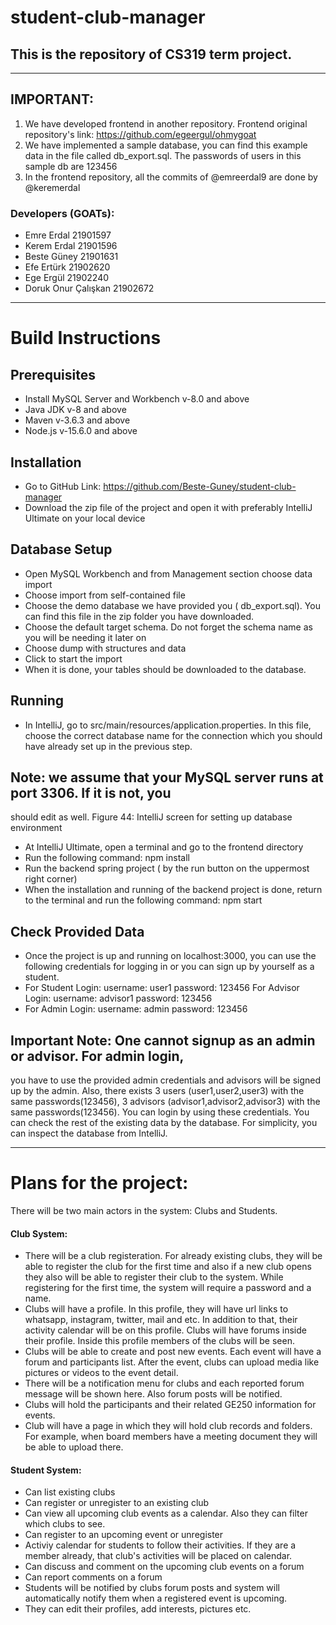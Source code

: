 # student-club-manager

## This is the repository of CS319 term project.
-----------------------------------

## IMPORTANT:
1) We have developed frontend in another repository. Frontend original repository's link: https://github.com/egeergul/ohmygoat
2) We have implemented a sample database, you can find this example data in the file called db_export.sql. The passwords of users in this sample db are 123456
3) In the frontend repository, all the commits of @emreerdal9 are done by @keremerdal

### Developers (GOATs):

* Emre Erdal 21901597
* Kerem Erdal 21901596
* Beste Güney 21901631
* Efe Ertürk 21902620
* Ege Ergül 21902240
* Doruk Onur Çalışkan 21902672

-----------------------------------

# Build Instructions
## Prerequisites
* Install MySQL Server and Workbench v-8.0 and above
* Java JDK v-8 and above
* Maven v-3.6.3 and above
* Node.js v-15.6.0 and above
## Installation
* Go to GitHub Link: https://github.com/Beste-Guney/student-club-manager
* Download the zip file of the project and open it with preferably IntelliJ Ultimate
on your local device
## Database Setup
* Open MySQL Workbench and from Management section choose data import
* Choose import from self-contained file
* Choose the demo database we have provided you ( db_export.sql). You can
find this file in the zip folder you have downloaded.
* Choose the default target schema. Do not forget the schema name as you will
be needing it later on
* Choose dump with structures and data
* Click to start the import
* When it is done, your tables should be downloaded to the database.
## Running
* In IntelliJ, go to src/main/resources/application.properties. In this file, choose
the correct database name for the connection which you should have already
set up in the previous step.

## Note: we assume that your MySQL server runs at port 3306. If it is not, you
should edit as well.
Figure 44: IntelliJ screen for setting up database environment
* At IntelliJ Ultimate, open a terminal and go to the frontend directory
* Run the following command: npm install
* Run the backend spring project ( by the run button on the uppermost right
corner)
* When the installation and running of the backend project is done, return to the
terminal and run the following command: npm start
## Check Provided Data
* Once the project is up and running on localhost:3000, you can use the
following credentials for logging in or you can sign up by yourself as a student.
* For Student Login:
username: user1
password: 123456
For Advisor Login:
username: advisor1
password: 123456
* For Admin Login:
username: admin
password: 123456
## Important Note: One cannot signup as an admin or advisor. For admin login,
you have to use the provided admin credentials and advisors will be signed up
by the admin.
Also, there exists 3 users (user1,user2,user3) with the same
passwords(123456), 3 advisors (advisor1,advisor2,advisor3) with the same
passwords(123456). You can login by using these credentials.
You can check the rest of the existing data by the database. For simplicity,
you can inspect the database from IntelliJ.

-------------------------------

# Plans for the project:

There will be two main actors in the system: Clubs and Students.

#### Club System:

* There will be a club registeration. For already existing clubs, they will be able to register the club for the first
  time and also if a new club opens they also will be able to register their club to the system. While registering for
  the first time, the system will require a password and a name.
* Clubs will have a profile. In this profile, they will have url links to whatsapp, instagram, twitter, mail and etc. In
  addition to that, their activity calendar will be on this profile. Clubs will have forums inside their profile. Inside
  this profile members of the clubs will be seen.
* Clubs will be able to create and post new events. Each event will have a forum and participants list. After the event,
  clubs can upload media like pictures or videos to the event detail.
* There will be a notification menu for clubs and each reported forum message will be shown here. Also forum posts will
  be notified.
* Clubs will hold the participants and their related GE250 information for events.
* Club will have a page in which they will hold club records and folders. For example, when board members have a meeting
  document they will be able to upload there.

#### Student System:

* Can list existing clubs
* Can register or unregister to an existing club
* Can view all upcoming club events as a calendar. Also they can filter which clubs to see.
* Can register to an upcoming event or unregister
* Activiy calendar for students to follow their activities. If they are a member already, that club's activities will be
  placed on calendar.
* Can discuss and comment on the upcoming club events on a forum
* Can report comments on a forum
* Students will be notified by clubs forum posts and system will automatically notify them when a registered event is
  upcoming.
* They can edit their profiles, add interests, pictures etc.
